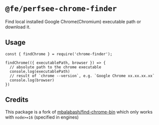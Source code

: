 # `@fe/perfsee-chrome-finder`

Find local installed Google Chrome(Chromium) executable path or download it.

## Usage

```
const { findChrome } = require('chrome-finder');

findChrome(({ executablePath, browser }) => {
  // absolute path to the chrome executable
  console.log(executablePath)
  // result of `chrome --version`, e.g. `Google Chrome xx.xx.xx.xx`
  console.log(browser)
})
```

## Credits

This package is a fork of [mbalabash/find-chrome-bin](https://github.com/mbalabash/find-chrome-bin) which only works with `node>=16` (specified in engines)
